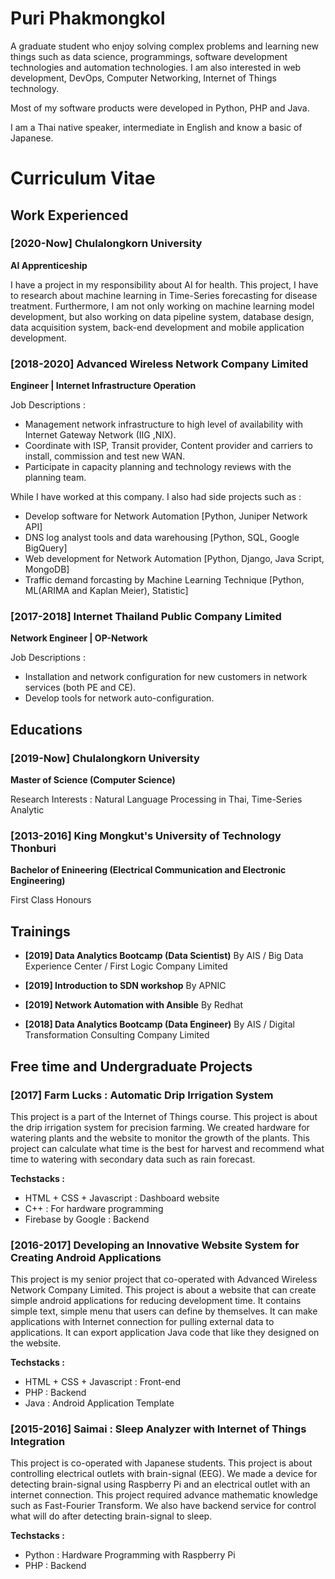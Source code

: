 Puri Phakmongkol
=====

A graduate student who enjoy solving complex problems and learning new things such as data science, programmings, software development technologies and automation technologies. I am also interested in web development, DevOps, Computer Networking, Internet of Things technology. 

Most of my software products were developed in Python, PHP and Java.

I am a Thai native speaker, intermediate in English and know a basic of Japanese.

Curriculum Vitae
=====

## Work Experienced

### [2020-Now] Chulalongkorn University
**AI Apprenticeship**

I have a project in my responsibility about AI for health. This project, I have to research about machine learning in Time-Series forecasting for disease treatment. Furthermore, I am not only working on machine learning model development, but also working on data pipeline system, database design, data acquisition system, back-end development and mobile application development.


### [2018-2020] Advanced Wireless Network Company Limited
**Engineer | Internet Infrastructure Operation**

Job Descriptions :

*   Management network infrastructure to high level of availability with Internet Gateway Network (IIG ,NIX).
*   Coordinate with ISP, Transit provider, Content provider and carriers to install, commission and test new WAN.
*   Participate in capacity planning and technology reviews with the planning team.

While I have worked at this company. I also had side projects such as :

*   Develop software for Network Automation [Python, Juniper Network API]
*   DNS log analyst tools and data warehousing [Python, SQL, Google BigQuery]
*   Web development for Network Automation [Python, Django, Java Script, MongoDB]
*   Traffic demand forcasting by Machine Learning Technique [Python, ML(ARIMA and Kaplan Meier), Statistic]

### [2017-2018] Internet Thailand Public Company Limited
**Network Engineer | OP-Network**

Job Descriptions :

*   Installation and network configuration for new customers in network services (both PE and CE).
*   Develop tools for network auto-configuration.


## Educations

### [2019-Now] Chulalongkorn University
**Master of Science (Computer Science)**

Research Interests : Natural Language Processing in Thai, Time-Series Analytic

### [2013-2016] King Mongkut's University of Technology Thonburi
**Bachelor of Enineering (Electrical Communication and Electronic Engineering)**

First Class Honours

## Trainings

*   **[2019] Data Analytics Bootcamp (Data Scientist)** By AIS / Big Data Experience Center / First Logic Company Limited

*   **[2019] Introduction to SDN workshop** By APNIC

*   **[2019] Network Automation with Ansible** By Redhat

*   **[2018] Data Analytics Bootcamp (Data Engineer)** By AIS / Digital Transformation Consulting Company Limited


## Free time and Undergraduate Projects

### [2017] Farm Lucks : Automatic Drip Irrigation System

This project is a part of the Internet of Things course. This project is about the drip irrigation system for precision farming. We created hardware for watering plants and the website to monitor the growth of the plants. This project can calculate what time is the best for harvest and recommend what time to watering with secondary data such as rain forecast.

**Techstacks :**

*   HTML + CSS + Javascript : Dashboard website
*   C++ : For hardware programming
*   Firebase by Google : Backend


### [2016-2017] Developing an Innovative Website System for Creating Android Applications

This project is my senior project that co-operated with Advanced Wireless Network Company Limited. This project is about a website that can create simple android applications for reducing development time. It contains simple text, simple menu that users can define by themselves. It can make applications with Internet connection for pulling external data to applications. It can export application Java code that like they designed on the website.

**Techstacks :**

*   HTML + CSS + Javascript : Front-end
*   PHP : Backend
*   Java : Android Application Template


### [2015-2016] Saimai : Sleep Analyzer with Internet of Things Integration

This project is co-operated with Japanese students. This project is about controlling electrical outlets with brain-signal (EEG). We made a device for detecting brain-signal using Raspberry Pi and an electrical outlet with an internet connection. This project required advance mathematic knowledge such as Fast-Fourier Transform. We also have backend service for control what will do after detecting brain-signal to sleep.

**Techstacks :**

*   Python : Hardware Programming with Raspberry Pi
*   PHP : Backend
